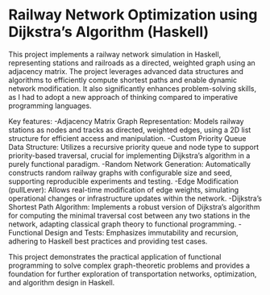 # Railway Network Optimization using Dijkstra’s Algorithm (Haskell)

This project implements a railway network simulation in Haskell, representing stations and railroads as a directed, weighted graph using an adjacency matrix. The project leverages advanced data structures and algorithms to efficiently compute shortest paths and enable dynamic network modification. It also significantly enhances problem-solving skills, as I had to adopt a new approach of thinking compared to imperative programming languages.

Key features:
-Adjacency Matrix Graph Representation: Models railway stations as nodes and tracks as directed, weighted edges, using a 2D list structure for efficient access and manipulation.
-Custom Priority Queue Data Structure: Utilizes a recursive priority queue and node type to support priority-based traversal, crucial for implementing Dijkstra’s algorithm in a purely functional paradigm.
-Random Network Generation: Automatically constructs random railway graphs with configurable size and seed, supporting reproducible experiments and testing.
-Edge Modification (pullLever): Allows real-time modification of edge weights, simulating operational changes or infrastructure updates within the network.
-Dijkstra’s Shortest Path Algorithm: Implements a robust version of Dijkstra’s algorithm for computing the minimal traversal cost between any two stations in the network, adapting classical graph theory to functional programming.
-Functional Design and Tests: Emphasizes immutability and recursion, adhering to Haskell best practices and providing test cases.

This project demonstrates the practical application of functional programming to solve complex graph-theoretic problems and provides a foundation for further exploration of transportation networks, optimization, and algorithm design in Haskell. 

